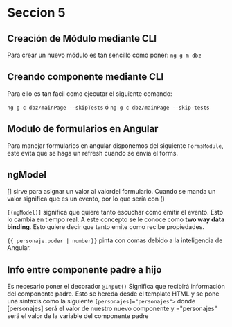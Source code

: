 # Seccion 5

## Creación de Módulo mediante CLI
Para crear un nuevo módulo es tan sencillo como poner:
`ng g m dbz`

## Creando componente mediante CLI
Para ello es tan facil como ejecutar el siguiente comando:

`ng g c dbz/mainPage --skipTests` ó 
`ng g c dbz/mainPage --skip-tests` 

## Modulo de formularios en Angular
Para manejar formularios en angular disponemos del siguiente `FormsModule`, este evita que se haga un refresh cuando se envia el forms.

## ngModel
[] sirve para asignar un valor al valordel formulario.
Cuando se manda un valor significa que es un evento, por lo que sería con ()

`[(ngModel)]` significa que quiere tanto escuchar como emitir el evento. Esto lo cambia en tiempo real. A este concepto se le conoce como **two way data binding**. Esto quiere decir que tanto emite como recibe propiedades.


`{{ personaje.poder | number}}` pinta con comas debido a la inteligencia de Angular.

## Info entre componente padre a hijo
Es necesario poner el decorador `@Input()` Significa que recibirá información del componente padre. Esto se hereda desde el template HTML y se pone una sintaxis como la siguiente `[personajes]="personajes">` donde [personajes] será el valor de nuestro nuevo componente y ="personajes" será el valor de la variable del componente padre